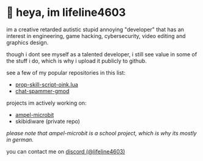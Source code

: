 # 👋 heya, im lifeline4603

im a creative retarded autistic stupid annoying "developer" that has an interest in engineering, game hacking, cybersecurity, video editing and graphics design.

though i dont see myself as a talented developer, i still see value in some of the stuff i do, which is why i upload it publicly to github.

see a few of my popular repositories in this list:
- [prop-skill-script-oink.lua](https://github.com/lifeline4603/prop-kill-script-oink.lua)
- [chat-spammer-gmod](https://github.com/lifeline4603/chat-spammer-gmod)

projects im actively working on:
- [ampel-microbit](https://github.com/lifeline4603/ampel-microbit)
- skibidiware (private repo)

*please note that ampel-microbit is a school project, which is why its mostly in german.*

you can contact me on [discord (@lifeline4603)](https://discord.com/users/890994028672319499)
